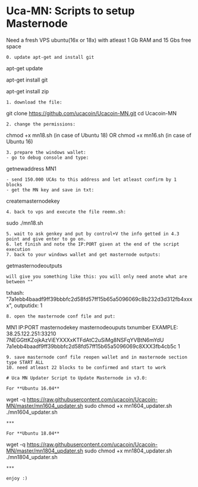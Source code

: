 # Uca-MN: Scripts to setup Masternode


Need a fresh VPS ubuntu(16x or 18x) with atleast 1 Gb RAM and 15 Gbs free space
```
0. update apt-get and install git
```
apt-get update

apt-get install git

apt-get install zip
```
1. download the file: 
```
git clone https://github.com/ucacoin/Ucacoin-MN.git
cd Ucacoin-MN
```
2. change the permissions:
```
chmod +x mn18.sh (in case of Ubuntu 18)
OR
chmod +x mn16.sh (in case of Ubuntu 16)

```
3. prepare the windows wallet:
- go to debug console and type:
```
getnewaddress MN1
```
- send 150.000 UCAs to this address and let atleast confirm by 1 blocks
- get the MN key and save in txt:
```
createmasternodekey
```
4. back to vps and execute the file reemn.sh:
```
sudo ./mn18.sh
```
5. wait to ask genkey and put by control+V the info getted in 4.3 point and give enter to go on.
6. let finish and note the IP:PORT given at the end of the script execution
7. back to your windows wallet and get masternode outputs:
```
getmasternodeoutputs
```
will give you something like this: you will only need anote what are between "" 
```
txhash: "7a1ebb4baadf9ff39bbbfc2d58fd57ff15b65a5096069c8b232d3d312fb4xxxx",
outputidx: 1
```
8. open the masternode conf file and put:
```
MN1 IP:PORT masternodekey masternodeouputs txnumber
EXAMPLE: 38.25.122.251:33210 7NEGGttKZojkAzViEYXXXxKTFdAtC2uSiMg8NSFqYVBtN6mYdU 7a1ebb4baadf9ff39bbbfc2d58fd57ff15b65a5096069c8XXX3fb4cb5c 1
```
9. save masternode conf file reopen wallet and in masternode section type START ALL
10. need atleast 22 blocks to be confirmed and start to work

# Uca MN Updater Script to Update Masternode in v3.0:

For **Ubuntu 16.04**
```
wget -q https://raw.githubusercontent.com/ucacoin/Ucacoin-MN/master/mn1604_updater.sh
sudo chmod +x mn1604_updater.sh
./mn1604_updater.sh
```
***

For **Ubuntu 18.04**
```
wget -q https://raw.githubusercontent.com/ucacoin/Ucacoin-MN/master/mn1804_updater.sh
sudo chmod +x mn1804_updater.sh
./mn1804_updater.sh
```
***

enjoy :)
